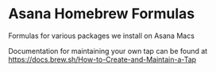 # Asana Homebrew Formulas

Formulas for various packages we install on Asana Macs

Documentation for maintaining your own tap can be found at https://docs.brew.sh/How-to-Create-and-Maintain-a-Tap
